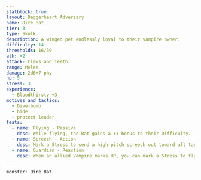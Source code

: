 ```yaml
---
statblock: true
layout: Daggerheart Adversary
name: Dire Bat
tier: 3
type: Skulk
description: A winged pet endlessly loyal to their vampire owner.
difficulty: 14
thresholds: 16/30
atk: +2
attack: Claws and Teeth
range: Melee
damage: 2d6+7 phy
hp: 5
stress: 3
experience:
  - Bloodthirsty +3
motives_and_tactics:
  - Dive-bomb
  - hide
  - protect leader
feats:
  - name: Flying - Passive
    desc: While flying, the Bat gains a +3 bonus to their Difficulty.
  - name: Screech - Action
    desc: Mark a Stress to send a high-pitch screech out toward all targets in front of the Bat within Far range. Those targets must mark 1d4 Stress.
  - name: Guardian - Reaction
    desc: When an allied Vampire marks HP, you can mark a Stress to fly into Melee range of the attacker and make an attack with advantage against them. On a success, deal 2d6+2 physical damage.
---
```


```statblock
monster: Dire Bat
```